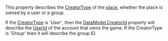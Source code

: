 This property describes the [CreatorType](https://developer.roblox.com/en-us/api-reference/enum/CreatorType) of the [place](https://developer.roblox.com/en-us/articles/place), whether the place is owned by a user or a group.

If the [CreatorType](https://developer.roblox.com/en-us/api-reference/enum/CreatorType) is _'User'_, then the [DataModel.CreatorId](https://developer.roblox.com/en-us/api-reference/property/DataModel/CreatorId) property will describe the [UserId](https://developer.roblox.com/en-us/api-reference/property/Player/UserId) of the account that owns the game. If the CreatorType is _'Group'_ then it will describe the group ID.